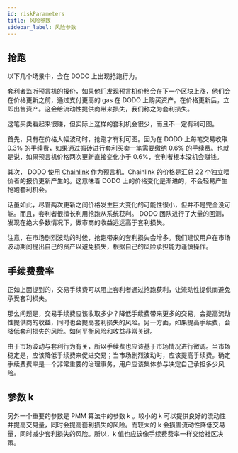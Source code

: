 ```yaml
---
id: riskParameters
title: 风险参数
sidebar_label: 风险参数
---
```


## 抢跑

以下几个场景中，会在 DODO 上出现抢跑行为。

套利者监听预言机的报价，如果他们发现预言机价格会在下一个区块上涨，他们会在价格更新之前，通过支付更高的 gas 在 DODO 上购买资产。在价格更新后，立即出售资产。这会给流动性提供商带来损失，我们称之为套利损失。

这笔买卖看起来很赚，但实际上这样的套利机会很少，而且不一定有利可图。

首先，只有在价格大幅波动时，抢跑才有利可图。因为在 DODO 上每笔交易收取 0.3% 的手续费，如果通过搬砖进行套利买卖一笔需要缴纳 0.6% 的手续费。也就是说，如果预言机价格两次更新直接变化小于 0.6%，套利者根本没机会赚钱。

其次， DODO 使用 [Chainlink](https://feeds.chain.link/) 作为预言机。Chainlink 的价格是汇总 22 个独立喂价者的报价更新产生的。这意味着 DODO 上的价格变化是渐进的，不会轻易产生抢跑套利机会。 

话虽如此，尽管两次更新之间价格发生巨大变化的可能性很小，但并不是完全没可能。而且，套利者很擅长利用抢跑从系统获利。 DODO 团队进行了大量的回测，发现在绝大多数情况下，做市商的收益远远高于套利损失。

注意，在市场剧烈波动的时候，抢跑带来的套利损失会增多。我们建议用户在市场波动期间提出自己的资产以避免损失，根据自己的风险承担能力谨慎操作。

## 手续费费率

正如上面提到的，交易手续费可以阻止套利者通过抢跑获利，让流动性提供商避免承受套利损失。

那么问题是，交易手续费应该收取多少？降低手续费带来更多的交易，会提高流动性提供商的收益，同时也会提高套利损失的风险。另一方面，如果提高手续费，会降低套利损失的风险。如何平衡风险和收益非常关键。

由于市场波动与套利行为有关，所以手续费也应该基于市场情况进行微调。当市场稳定是，应该降低手续费来促进交易；当市场剧烈波动时，应该提高手续费。确定手续费费率是一个非常重要的治理事务，用户应该集体参与决定自己承担多少风险。

## 参数 k

另外一个重要的参数是 PMM 算法中的参数 k 。较小的 k 可以提供良好的流动性并提高交易量，同时会提高套利损失的风险。而较大的 k 会损害流动性降低交易量，同时减少套利损失的风险。所以，k 值也应该像手续费费率一样交给社区决策。
